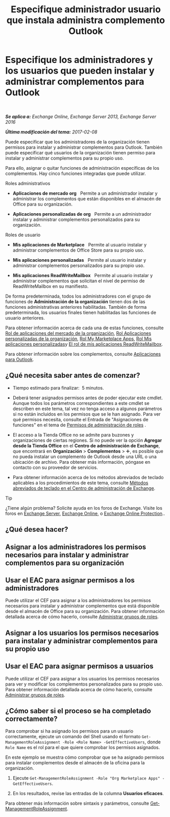﻿---
title: 'Especifique administrador usuario que instala administra complemento Outlook'
TOCTitle: Especifique los administradores y los usuarios que pueden instalar y administrar complementos para Outlook
ms:assetid: 7ee4302d-b8bb-40a0-9810-10d3a0271bcb
ms:mtpsurl: https://technet.microsoft.com/es-es/library/JJ943754(v=EXCHG.150)
ms:contentKeyID: 52062038
ms.date: 05/22/2018
mtps_version: v=EXCHG.150
ms.translationtype: MT
---

# Especifique los administradores y los usuarios que pueden instalar y administrar complementos para Outlook

 

_**Se aplica a:** Exchange Online, Exchange Server 2013, Exchange Server 2016_

_**Última modificación del tema:** 2017-02-08_

Puede especificar que los administradores de la organización tienen permisos para instalar y administrar complementos para Outlook. También puede especificar qué usuarios de la organización tienen permiso para instalar y administrar complementos para su propio uso.

Para ello, asignar o quitar funciones de administración específicas de los complementos. Hay cinco funciones integradas que puede utilizar.

Roles administrativos

  - **Aplicaciones de mercado org**   Permite a un administrador instalar y administrar los complementos que están disponibles en el almacén de Office para su organización.

  - **Aplicaciones personalizadas de org**   Permite a un administrador instalar y administrar complementos personalizados para su organización.

Roles de usuario

  - **Mis aplicaciones de Marketplace**   Permite al usuario instalar y administrar complementos de Office Store para su propio uso.

  - **Mis aplicaciones personalizadas**   Permite al usuario instalar y administrar complementos personalizados para su propio uso.

  - **Mis aplicaciones ReadWriteMailbox**   Permite al usuario instalar y administrar complementos que solicitan el nivel de permiso de ReadWriteMailbox en su manifiesto.

De forma predeterminada, todos los administradores con el grupo de funciones de **Administración de la organización** tienen dos de las funciones administrativas anteriores habilitadas. También de forma predeterminada, los usuarios finales tienen habilitadas las funciones de usuario anteriores.

Para obtener información acerca de cada una de estas funciones, consulte [Rol de aplicaciones del mercado de la organización](org-marketplace-apps-role-exchange-2013-help.md), [Rol Aplicaciones personalizadas de la organización](org-custom-apps-role-exchange-2013-help.md), [Rol My Marketplace Apps](my-marketplace-apps-role-exchange-2013-help.md), [Rol Mis aplicaciones personalizadas](my-custom-apps-role-exchange-2013-help.md)y [El rol de mis aplicaciones ReadWriteMailbox](my-readwritemailbox-apps-role-exchange-2013-help.md).

Para obtener información sobre los complementos, consulte [Aplicaciones para Outlook](add-ins-for-outlook-exchange-2013-help.md).

## ¿Qué necesita saber antes de comenzar?

  - Tiempo estimado para finalizar:  5 minutos.

  - Deberá tener asignados permisos antes de poder ejecutar este cmdlet. Aunque todos los parámetros correspondientes a este cmdlet se describen en este tema, tal vez no tenga acceso a algunos parámetros si no están incluidos en los permisos que se le han asignado. Para ver qué permisos necesita, consulte el Entrada de "Asignaciones de funciones" en el tema de [Permisos de administración de roles](role-management-permissions-exchange-2013-help.md) .

  - El acceso a la Tienda Office no se admite para buzones y organizaciones de ciertas regiones. Si no puede ver la opción **Agregar desde la Tienda Office** en el **Centro de administración de Exchange**, que encontrará en **Organización** \> **Complementos** \> ![Agregar icono](images/JJ218640.c1e75329-d6d7-4073-a27d-498590bbb558(EXCHG.150).gif "Agregar icono"), es posible que no pueda instalar un complemento de Outlook desde una URL o una ubicación de archivo. Para obtener más información, póngase en contacto con su proveedor de servicios.

  - Para obtener información acerca de los métodos abreviados de teclado aplicables a los procedimientos de este tema, consulte [Métodos abreviados de teclado en el Centro de administración de Exchange](keyboard-shortcuts-in-the-exchange-admin-center-exchange-online-protection-help.md).


> [!TIP]
> ¿Tiene algún problema? Solicite ayuda en los foros de Exchange. Visite los foros en <A href="https://go.microsoft.com/fwlink/p/?linkid=60612">Exchange Server</A>, <A href="https://go.microsoft.com/fwlink/p/?linkid=267542">Exchange Online</A>, o <A href="https://go.microsoft.com/fwlink/p/?linkid=285351">Exchange Online Protection</A>..



## ¿Qué desea hacer?

## Asignar a los administradores los permisos necesarios para instalar y administrar complementos para su organización

## Usar el EAC para asignar permisos a los administradores

Puede utilizar el CEF para asignar a los administradores los permisos necesarios para instalar y administrar complementos que está disponible desde el almacén de Office para su organización. Para obtener información detallada acerca de cómo hacerlo, consulte [Administrar grupos de roles](manage-role-groups-exchange-2013-help.md).

## Asignar a los usuarios los permisos necesarios para instalar y administrar complementos para su propio uso

## Usar el EAC para asignar permisos a usuarios

Puede utilizar el CEF para asignar a los usuarios los permisos necesarios para ver y modificar los complementos personalizados para su propio uso. Para obtener información detallada acerca de cómo hacerlo, consulte [Administrar grupos de roles](manage-role-groups-exchange-2013-help.md).

## ¿Cómo saber si el proceso se ha completado correctamente?

Para comprobar si ha asignado los permisos para un usuario correctamente, ejecute un comando del Shell usando el formato `Get-ManagementRoleAssignment -Role <Role Name> -GetEffectiveUsers`, donde `Role Name` es el rol para el que quiere comprobar los permisos asignados.

En este ejemplo se muestra cómo comprobar que se ha asignado permisos para instalar complementos desde el almacén de la oficina para la organización.

1.  Ejecute `Get-ManagementRoleAssignment -Role "Org Marketplace Apps" -GetEffectiveUsers`.

2.  En los resultados, revise las entradas de la columna **Usuarios eficaces**.

Para obtener más información sobre sintaxis y parámetros, consulte [Get-ManagementRoleAssignment](https://technet.microsoft.com/es-es/library/dd351024\(v=exchg.150\)).

